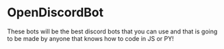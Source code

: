 # OpenDiscordBot
These bots will be the best discord bots that you can use and that is going to be made by anyone that knows how to code in JS or PY!
